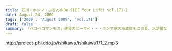 ```yaml
---
title: 石川・ホンマ・ぶるんのBe-SIDE Your Life! vol.171-2
date: August 24, 2009
tags: ['2009', 'August 2009', 'vol.171']
draft: false
summary: 「ペコペコマンモス」連発のビーサイ・・・ホンマ家の冷蔵庫もこの夏、大活躍なようで、昨日はピノを大量購入したそうな。NAMAE
---
```


http://project-phi.ddo.jp/ishikawa/ishikawa171_2.mp3